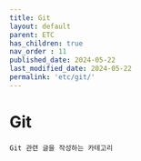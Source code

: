 ```yaml
---
title: Git
layout: default
parent: ETC
has_children: true
nav_order : 11
published_date: 2024-05-22
last_modified_date: 2024-05-22
permalink: 'etc/git/'
---
```


# Git

`Git 관련 글을 작성하는 카테고리`